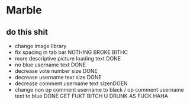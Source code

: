 # Marble

## do this shit

 - change image library
 - fix spacing in tab bar NOTHING BROKE BITHC 
 - more descriptive picture loading text DONE
 - no blue username text DONE
 - decrease vote number size DONE
 - decrease username text size DONE
 - decrease comment username text sizenDOEN
 - change non op comment username to black / op comment username text to blue DONE
GET FUKT BITCH U DRUNK AS FUCK HAHA
